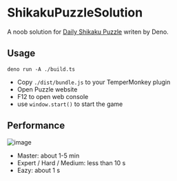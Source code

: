 # ShikakuPuzzleSolution

A noob solution for [Daily Shikaku Puzzle](https://shikakuofthe.day/master) writen by Deno.

## Usage

```
deno run -A ./build.ts
```

- Copy `./dist/bundle.js` to your TemperMonkey plugin
- Open Puzzle website
- F12 to open web console
- use `window.start()` to start the game

## Performance

![image](https://github.com/user-attachments/assets/e507549f-e57b-4b3f-bb7c-592fd6e88062)

- Master: about 1-5 min
- Expert / Hard / Medium: less than 10 s
- Eazy: about 1 s
